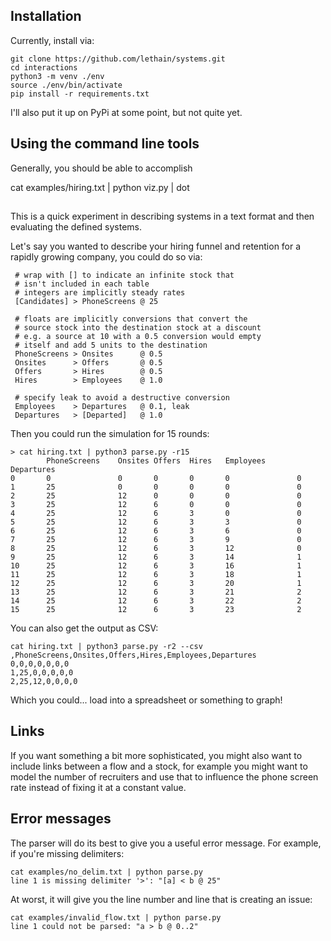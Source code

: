



## Installation

Currently, install via:

    git clone https://github.com/lethain/systems.git
    cd interactions
    python3 -m venv ./env
    source ./env/bin/activate
    pip install -r requirements.txt

I'll also put it up on PyPi at some point, but not quite yet.



## Using the command line tools

Generally, you should be able to accomplish

cat examples/hiring.txt | python viz.py | dot









##

This is a quick experiment in describing systems in a text format
and then evaluating the defined systems.


Let's say you wanted to describe your hiring funnel and retention
for a rapidly growing company, you could do so via:

     # wrap with [] to indicate an infinite stock that
     # isn't included in each table
     # integers are implicitly steady rates
     [Candidates] > PhoneScreens @ 25

     # floats are implicitly conversions that convert the
     # source stock into the destination stock at a discount
     # e.g. a source at 10 with a 0.5 conversion would empty
     # itself and add 5 units to the destination
     PhoneScreens > Onsites      @ 0.5
     Onsites      > Offers       @ 0.5
     Offers       > Hires        @ 0.5
     Hires        > Employees    @ 1.0

     # specify leak to avoid a destructive conversion
     Employees    > Departures   @ 0.1, leak
     Departures   > [Departed]   @ 1.0

Then you could run the simulation for 15 rounds:

    > cat hiring.txt | python3 parse.py -r15
            PhoneScreens    Onsites Offers  Hires   Employees       Departures
    0       0               0       0       0       0               0
    1       25              0       0       0       0               0
    2       25              12      0       0       0               0
    3       25              12      6       0       0               0
    4       25              12      6       3       0               0
    5       25              12      6       3       3               0
    6       25              12      6       3       6               0
    7       25              12      6       3       9               0
    8       25              12      6       3       12              0
    9       25              12      6       3       14              1
    10      25              12      6       3       16              1
    11      25              12      6       3       18              1
    12      25              12      6       3       20              1
    13      25              12      6       3       21              2
    14      25              12      6       3       22              2
    15      25              12      6       3       23              2


You can also get the output as CSV:

    cat hiring.txt | python3 parse.py -r2 --csv
    ,PhoneScreens,Onsites,Offers,Hires,Employees,Departures
    0,0,0,0,0,0,0
    1,25,0,0,0,0,0
    2,25,12,0,0,0,0

Which you could... load into a spreadsheet or something to graph!

## Links

If you want something a bit more sophisticated, you might also want to
include links between a flow and a stock, for example you might want
to model the number of recruiters and use that to influence the phone
screen rate instead of fixing it at a constant value.

## Error messages

The parser will do its best to give you a useful error message.
For example, if you're missing delimiters:

    cat examples/no_delim.txt | python parse.py
    line 1 is missing delimiter '>': "[a] < b @ 25"

At worst, it will give you the line number and line that is
creating an issue:

    cat examples/invalid_flow.txt | python parse.py
    line 1 could not be parsed: "a > b @ 0..2"
